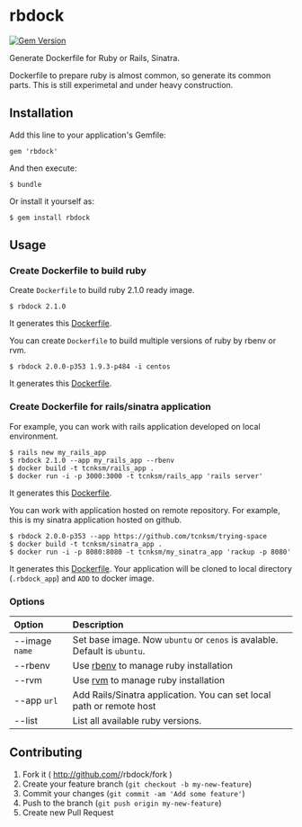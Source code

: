 # rbdock

[![Gem Version](https://badge.fury.io/rb/rbdock.png)](http://badge.fury.io/rb/rbdock)

Generate Dockerfile for Ruby or Rails, Sinatra.

Dockerfile to prepare ruby is almost common, so generate its common parts. This is still experimetal and under heavy construction.

## Installation

Add this line to your application's Gemfile:

    gem 'rbdock'

And then execute:

    $ bundle

Or install it yourself as:

    $ gem install rbdock


## Usage

### Create Dockerfile to build ruby

Create `Dockerfile` to build ruby 2.1.0 ready image.

```
$ rbdock 2.1.0
```

It generates this [Dockerfile](https://gist.github.com/tcnksm/9388685). 

You can create `Dockerfile` to build multiple versions of ruby by rbenv or rvm.

```
$ rbdock 2.0.0-p353 1.9.3-p484 -i centos
```

It generates this [Dockerfile](https://gist.github.com/tcnksm/9388736). 


### Create Dockerfile for rails/sinatra application

For example, you can work with rails application developed on local environment. 

```
$ rails new my_rails_app
$ rbdock 2.1.0 --app my_rails_app --rbenv
$ docker build -t tcnksm/rails_app .
$ docker run -i -p 3000:3000 -t tcnksm/rails_app 'rails server'
```

It generates this [Dockerfile](https://gist.github.com/tcnksm/9389036). 

You can work with application hosted on remote repository. For example, this is my sinatra application hosted on github. 

```
$ rbdock 2.0.0-p353 --app https://github.com/tcnksm/trying-space
$ docker build -t tcnksm/sinatra_app .
$ docker run -i -p 8080:8080 -t tcnksm/my_sinatra_app 'rackup -p 8080'
```
It generates this [Dockerfile](https://gist.github.com/tcnksm/9389116). Your application will be cloned to local directory (`.rbdock_app`) and `ADD` to docker image.

### Options

|Option | Description |
|:----- |:----------- |
|--image `name`| Set base image. Now `ubuntu` or `cenos` is avalable. Default is `ubuntu`.|
|--rbenv| Use [rbenv](https://github.com/sstephenson/rbenv) to manage ruby installation|
|--rvm  | Use [rvm](https://github.com/wayneeseguin/rvm) to manage ruby installation|
|--app `url` | Add Rails/Sinatra application. You can set local path or remote host|
|--list | List all available ruby versions.|


## Contributing

1. Fork it ( http://github.com/<my-github-username>/rbdock/fork )
2. Create your feature branch (`git checkout -b my-new-feature`)
3. Commit your changes (`git commit -am 'Add some feature'`)
4. Push to the branch (`git push origin my-new-feature`)
5. Create new Pull Request
